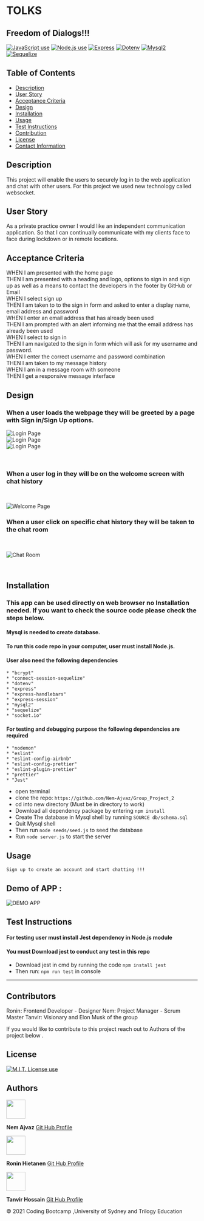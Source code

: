 # TOLKS

## Freedom of Dialogs!!!

<a href="https://img.shields.io/badge/JavaScipt-100%25-yellow"><img alt="JavaScript use" src="https://img.shields.io/badge/JavaScipt-100%25-yellow"></a> <a href="https://img.shields.io/badge/Used-Node.js-red"><img alt="Node.js use" src="https://img.shields.io/badge/Used-Node.js-red"></a> <a href="https://img.shields.io/badge/Used-Express-orange"><img alt="Express" src="https://img.shields.io/badge/Used-Express-orange"></a> <a href="https://img.shields.io/badge/Used-Dotenv-blueviolet"><img alt="Dotenv" src="https://img.shields.io/badge/Used-Dotenv-blueviolet"></a> <a href="https://img.shields.io/badge/Used-Mysql2-informational"><img alt="Mysql2" src="https://img.shields.io/badge/Used-Mysql2-informational"></a> <a href="https://img.shields.io/badge/Used-Sequelize-success"><img alt="Sequelize" src="https://img.shields.io/badge/Used-Sequelize-success"></a>

## Table of Contents

- [Description](#description)
- [User Story](#user-story)
- [Acceptance Criteria](#acceptance-criteria)
- [Design](#design) 
- [Installation](#installation)
- [Usage](#usage)
- [Test Instructions](#test-instructions)
- [Contribution](#contribution)
- [License](#license)
- [Contact Information](#contact-information)

## Description

This project will enable the users to securely log in to the web application and chat with other users. For this project we used new technology called websocket.

## User Story

As a private practice owner I would like an independent communication application. So that I can continually communicate with my clients face to face during lockdown or in remote locations.

## Acceptance Criteria

WHEN I am presented with the home page <br />
THEN I am presented with a heading and logo, options to sign in and sign up as well as a means to contact the developers in the footer by GitHub or Email<br />
WHEN I select sign up <br />
THEN I am taken to to the sign in form and asked to enter a display name, email address and password <br />
WHEN I enter an email address that has already been used <br />
THEN I am prompted with an alert informing me that the email address has already been used <br />
WHEN I select to sign in <br />
THEN I am navigated to the sign in form which will ask for my username and password. <br />
WHEN I enter the correct username and password combination<br />
THEN I am taken to my message history  <br />
WHEN I am in a message room with someone <br />
THEN I get a responsive message interface <br />  

## Design

### When a user loads the webpage they will be greeted by a page with Sign in/Sign Up options. <br />

![Login Page](assets/img/wireframe1.png)
<br/>
![Login Page](assets/img/wireframe2.png)
<br/>
![Login Page](assets/img/wireframe3.png)

<br/>

### When a user log in they will be on the welcome screen with chat history

<br/>

![Welcome Page](assets/img/wireframe4.png)

### When a user click on specific chat history they will be taken to the chat room

<br/>

![Chat Room](assets/img/wireframe5.png)

<br/>  

## Installation  
### This app can be used directly on web browser no Installation needed. If you want to check the source code please check the steps below.
#### Mysql is needed to create database. 

#### To run this code repo in your computer, user must install Node.js. 
#### User also need the following dependencies

    * "bcrypt"
    * "connect-session-sequelize"
    * "dotenv"
    * "express"
    * "express-handlebars"
    * "express-session"
    * "mysql2"
    * "sequelize"
    * "socket.io"
#### For testing and debugging purpose the following dependencies are required

    * "nodemon"
    * "eslint"
    * "eslint-config-airbnb"
    * "eslint-config-prettier" 
    * "eslint-plugin-prettier" 
    * "prettier" 
    * "Jest"


- open terminal
- clone the repo: `https://github.com/Nem-Ajvaz/Group_Project_2`
- cd into new directory (Must be in directory to work) 
- Download all dependency package by entering `npm install`
- Create The database in Mysql shell by running `SOURCE db/schema.sql`
- Quit Mysql shell
- Then run `node seeds/seed.js` to seed the database
- Run `node server.js` to start the server


## Usage

```
Sign up to create an account and start chatting !!!
```


## Demo of APP :

![DEMO APP](./assets/img/)  

## Test Instructions
#### For testing user must install Jest dependency in Node.js module
#### You must Download jest to conduct any test in this repo  
- Download jest in cmd by running the code `npm install jest`
- Then run: `npm run test` in console



-------------------------------------------------------------------------------------------------------------------------------------------------------
## Contributors

Ronin: Frontend Developer - Designer
Nem: Project Manager - Scrum Master
Tanvir: Visionary and Elon Musk of the group

If you would like to contribute to this project reach out to Authors of the project below . 


## License

<a href="https://img.shields.io/badge/License-MIT-brightgreen"><img alt="M.I.T. License use" src="https://img.shields.io/badge/License-MIT-brightgreen"></a>



## Authors  
<img src="assets/img/nem.png" width="50">  

**Nem Ajvaz** [Git Hub Profile](https://github.com/Nem-Ajvaz) 

<img src="assets/img/ronin.jpg" width="50">  

**Ronin Hietanen** [Git Hub Profile](https://github.com/RoninHietanen)  

<img src="assets/img/tanvir.jpg" width="50">

**Tanvir Hossain** [Git Hub Profile](https://github.com/thossain89)  



&copy; 2021 Coding Bootcamp ,University of Sydney and Trilogy Education
